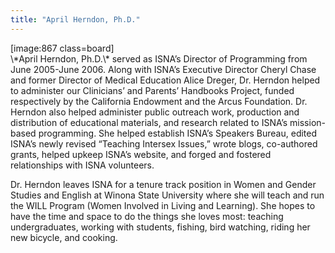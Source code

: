 ```yaml
---
title: "April Herndon, Ph.D."
---
```


<p>[image:867 class=board]  <br />
\*April Herndon, Ph.D.\* served as <span class="caps">ISNA</span>&#8217;s Director of Programming from June 2005-June 2006. Along with <span class="caps">ISNA</span>&#8217;s Executive Director Cheryl Chase and former Director of Medical Education Alice Dreger, Dr. Herndon helped to administer our Clinicians&#8217; and Parents&#8217; Handbooks Project, funded respectively by the California Endowment and the Arcus Foundation. Dr. Herndon also helped administer public outreach work, production and distribution of educational materials, and research related to <span class="caps">ISNA</span>&#8217;s mission-based programming. She helped establish <span class="caps">ISNA</span>&#8217;s Speakers Bureau, edited <span class="caps">ISNA</span>&#8217;s newly revised &#8220;Teaching Intersex Issues,&#8221; wrote blogs, co-authored grants, helped upkeep <span class="caps">ISNA</span>&#8217;s website, and forged and fostered relationships with <span class="caps">ISNA</span> volunteers.  </p>

<p>Dr. Herndon leaves <span class="caps">ISNA</span> for a tenure track position in Women and Gender Studies and English at Winona State University where she will teach and run the <span class="caps">WILL</span> Program (Women Involved in Living and Learning). She hopes to have the time and space to do the things she loves most: teaching undergraduates, working with students, fishing, bird watching, riding her new bicycle, and cooking.</p>